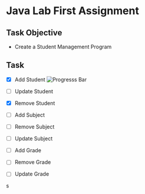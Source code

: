 # Java Lab First Assignment

## Task Objective

- Create a Student Management Program

## Task

- [x] Add Student ![Progresss Bar](https://progress-bar.dev/100/)
- [ ] Update Student 
- [x] Remove Student
- [ ] Add Subject
- [ ] Remove Subject 
- [ ] Update Subject 
- [ ] Add Grade
- [ ] Remove Grade 
- [ ] Update Grade 


s